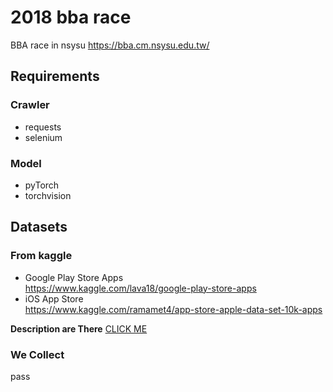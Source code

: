 # 2018 bba race
BBA race in nsysu https://bba.cm.nsysu.edu.tw/

## Requirements
### Crawler
- requests
- selenium

### Model
- pyTorch
- torchvision

## Datasets
### From kaggle
- Google Play Store Apps  
https://www.kaggle.com/lava18/google-play-store-apps
- iOS App Store  
https://www.kaggle.com/ramamet4/app-store-apple-data-set-10k-apps

**Description are There**
[CLICK ME](data/csv_desc.md)


### We Collect
pass
